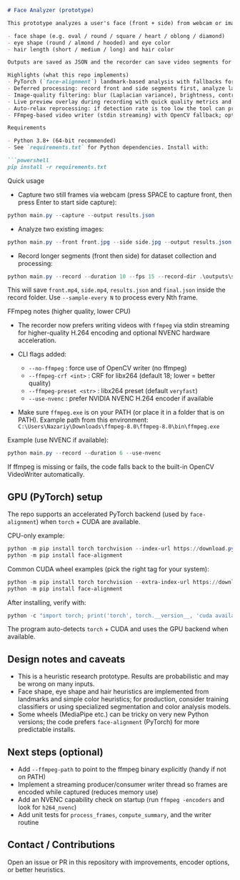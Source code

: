 ```markdown
# Face Analyzer (prototype)

This prototype analyzes a user's face (front + side) from webcam or images and extracts:

- face shape (e.g. oval / round / square / heart / oblong / diamond)
- eye shape (round / almond / hooded) and eye color
- hair length (short / medium / long) and hair color

Outputs are saved as JSON and the recorder can save video segments for later reprocessing.

Highlights (what this repo implements)
- PyTorch (`face-alignment`) landmark-based analysis with fallbacks for robustness
- Deferred processing: record front and side segments first, analyze later to avoid blocking
- Image-quality filtering: blur (Laplacian variance), brightness, contrast, roll angle and minimum landmarks
- Live preview overlay during recording with quick quality metrics and occasional landmark overlays
- Auto-relax reprocessing: if detection rate is too low the tool can progressively relax thresholds and re-run analysis
- FFmpeg-based video writer (stdin streaming) with OpenCV fallback; optional NVENC preference

Requirements

- Python 3.8+ (64-bit recommended)
- See `requirements.txt` for Python dependencies. Install with:

```powershell
pip install -r requirements.txt
```

Quick usage

- Capture two still frames via webcam (press SPACE to capture front, then press Enter to start side capture):

```powershell
python main.py --capture --output results.json
```

- Analyze two existing images:

```powershell
python main.py --front front.jpg --side side.jpg --output results.json
```

- Record longer segments (front then side) for dataset collection and processing:

```powershell
python main.py --record --duration 10 --fps 15 --record-dir .\outputs\session1
```

This will save `front.mp4`, `side.mp4`, `results.json` and `final.json` inside the record folder. Use `--sample-every N` to process every Nth frame.

FFmpeg notes (higher quality, lower CPU)

- The recorder now prefers writing videos with `ffmpeg` via stdin streaming for higher-quality H.264 encoding and optional NVENC hardware acceleration.
- CLI flags added:
	- `--no-ffmpeg` : force use of OpenCV writer (no ffmpeg)
	- `--ffmpeg-crf <int>` : CRF for libx264 (default 18; lower = better quality)
	- `--ffmpeg-preset <str>` : libx264 preset (default `veryfast`)
	- `--use-nvenc` : prefer NVIDIA NVENC H.264 encoder if available

- Make sure `ffmpeg.exe` is on your PATH (or place it in a folder that is on PATH). Example path from this environment:
	`C:\Users\Nazariy\Downloads\ffmpeg-8.0\ffmpeg-8.0\bin\ffmpeg.exe`

Example (use NVENC if available):

```powershell
python main.py --record --duration 6 --use-nvenc
```

If ffmpeg is missing or fails, the code falls back to the built-in OpenCV VideoWriter automatically.

GPU (PyTorch) setup
--------------------

The repo supports an accelerated PyTorch backend (used by `face-alignment`) when `torch` + CUDA are available.

CPU-only example:

```powershell
python -m pip install torch torchvision --index-url https://download.pytorch.org/whl/cpu
python -m pip install face-alignment
```

Common CUDA wheel examples (pick the right tag for your system):

```powershell
python -m pip install torch torchvision --extra-index-url https://download.pytorch.org/whl/cu118
python -m pip install face-alignment
```

After installing, verify with:

```powershell
python -c "import torch; print('torch', torch.__version__, 'cuda available:', torch.cuda.is_available())"
```

The program auto-detects `torch` + CUDA and uses the GPU backend when available.

Design notes and caveats
-----------------------

- This is a heuristic research prototype. Results are probabilistic and may be wrong on many inputs.
- Face shape, eye shape and hair heuristics are implemented from landmarks and simple color heuristics; for production, consider training classifiers or using specialized segmentation and color analysis models.
- Some wheels (MediaPipe etc.) can be tricky on very new Python versions; the code prefers `face-alignment` (PyTorch) for more predictable installs.

Next steps (optional)
---------------------

- Add `--ffmpeg-path` to point to the ffmpeg binary explicitly (handy if not on PATH)
- Implement a streaming producer/consumer writer thread so frames are encoded while captured (reduces memory use)
- Add an NVENC capability check on startup (run `ffmpeg -encoders` and look for `h264_nvenc`)
- Add unit tests for `process_frames`, `compute_summary`, and the writer routine

Contact / Contributions
-----------------------

Open an issue or PR in this repository with improvements, encoder options, or better heuristics.